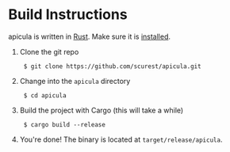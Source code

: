 # Build Instructions

apicula is written in [Rust](https://www.rust-lang.org/). Make sure it is
[installed](https://www.rust-lang.org/tools/install).

1. Clone the git repo

        $ git clone https://github.com/scurest/apicula.git

3. Change into the `apicula` directory

        $ cd apicula

3. Build the project with Cargo (this will take a while)

        $ cargo build --release

4. You're done! The binary is located at `target/release/apicula`.
